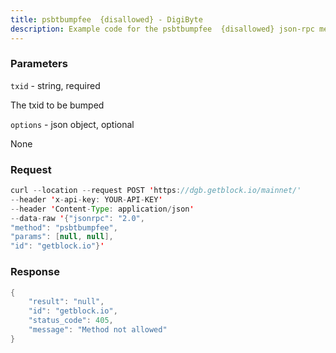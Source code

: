 ```yaml
---
title: psbtbumpfee  {disallowed} - DigiByte
description: Example code for the psbtbumpfee  {disallowed} json-rpc method. Сomplete guide on how to use psbtbumpfee  {disallowed} json-rpc in GetBlock.io Web3 documentation.
---
```


### Parameters


`txid` - string, required

The txid to be bumped

`options` - json object, optional

None

### Request

``` java
curl --location --request POST 'https://dgb.getblock.io/mainnet/' 
--header 'x-api-key: YOUR-API-KEY' 
--header 'Content-Type: application/json' 
--data-raw '{"jsonrpc": "2.0",
"method": "psbtbumpfee",
"params": [null, null],
"id": "getblock.io"}'
```

###  Response

``` java
{
    "result": "null",
    "id": "getblock.io",
    "status_code": 405,
    "message": "Method not allowed"
}
```


